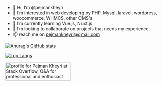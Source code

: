 - 👋 Hi, I’m @pejmankheyri
- 👀 I’m interested in web developing by PHP, Mysql, laravel, wordpress, woocommerce, WHMCS, other CMS's
- 🌱 I’m currently learning Vue.js, Nuxt.js
- 💞️ I’m looking to collaborate on projects that needs my experience
- 📫 reach me on pejmankheyri@gmail.com

<!---
pejmankheyri/pejmankheyri is a ✨ special ✨ repository because its `README.md` (this file) appears on your GitHub profile.
You can click the Preview link to take a look at your changes.
--->

[![Anurag's GitHub stats](https://github-readme-stats.vercel.app/api?username=pejmankheyri&theme=darcula&show_icons=true&hide=issues,contribs)](https://github.com/anuraghazra/github-readme-stats)

[![Top Langs](https://github-readme-stats.vercel.app/api/top-langs/?username=pejmankheyri&layout=compact)](https://github.com/anuraghazra/github-readme-stats)


<a href="https://stackoverflow.com/users/2037129/pejman-kheyri"><img src="https://stackoverflow.com/users/flair/2037129.png?theme=dark" width="208" height="58" alt="profile for Pejman Kheyri at Stack Overflow, Q&amp;A for professional and enthusiast programmers" title="profile for Pejman Kheyri at Stack Overflow, Q&amp;A for professional and enthusiast programmers"></a>

